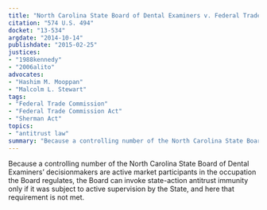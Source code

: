 ```yaml
---
title: "North Carolina State Board of Dental Examiners v. Federal Trade Commission"
citation: "574 U.S. 494"
docket: "13-534"
argdate: "2014-10-14"
publishdate: "2015-02-25"
justices:
- "1988kennedy"
- "2006alito"
advocates:
- "Hashim M. Mooppan"
- "Malcolm L. Stewart"
tags:
- "Federal Trade Commission"
- "Federal Trade Commission Act"
- "Sherman Act"
topics:
- "antitrust law"
summary: "Because a controlling number of the North Carolina State Board of Dental Examiners’ decisionmakers are active market participants in the occupation the Board regulates, the Board can invoke state-action antitrust immunity only if it was subject to active supervision by the State, and here that requirement is not met."
---
```

Because a controlling number of the North Carolina State Board of Dental Examiners’ decisionmakers are active market participants in the occupation the Board regulates, the Board can invoke state-action antitrust immunity only if it was subject to active supervision by the State, and here that requirement is not met.

